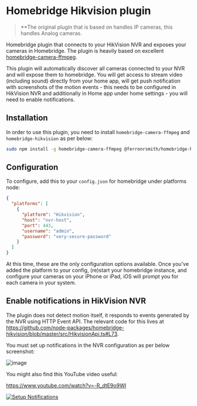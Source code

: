 # Homebridge Hikvision plugin

> **The original plugin that is based on handles IP cameras, this handles Analog cameras.

Homebridge plugin that connects to your HikVision NVR and exposes your cameras in Homebridge. The plugin is heavily based on excellent [homebridge-camera-ffmpeg](https://github.com/Sunoo/homebridge-camera-ffmpeg).

This plugin will automatically discover all cameras connected to your NVR and will expose them to homebridge. You will get access to stream video (including sound) directly from your home app, will get push notification with screenshots of the motion events - this needs to be configured in HikVision NVR and additionally in Home app under home settings - you will need to enable notifications.

## Installation

In order to use this plugin, you need to install `homebridge-camera-ffmpeg` and `homebridge-hikvision` as per below:

```bash
sudo npm install -g homebridge-camera-ffmpeg @ferronrsmith/homebridge-hikvision --unsafe-perm
```

## Configuration

To configure, add this to your `config.json` for homebridge under platforms node:

```json
{
  "platforms": [
    {
      "platform": "Hikvision",
      "host": "nvr-host",
      "port": 443,
      "username": "admin",
      "password": "very-secure-password"
    }
  ]
}
```

At this time, these are the only configuration options available. Once you've added the platform to your config, (re)start your homebridge instance, and configure your cameras on your iPhone or iPad, iOS will prompt you for each camera in your system.

## Enable notifications in HikVision NVR

The plugin does not detect motion itself, it responds to events generated by the NVR using HTTP Event API. The relevant code for this lives at https://github.com/node-packages/homebridge-hikvision/blob/master/src/HikvisionApi.ts#L73. 

You must set up notifications in the NVR configuration as per below screenshot:

![image](https://user-images.githubusercontent.com/47468/103291461-af287480-49e3-11eb-9db9-18708b35b3c3.png)

You might also find this YouTube video useful:

https://www.youtube.com/watch?v=-R_dtE9o9WI

[![Setup Notifications](https://img.youtube.com/vi/-R_dtE9o9WI/0.jpg)](https://www.youtube.com/watch?v=-R_dtE9o9WI)

